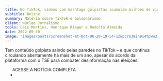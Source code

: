```yaml
---
title: No TikTok, vídeos com hashtags golpistas acumulam milhões de visualizações
subtitle: Online
summary: Matéria sobre TikTok e bolsonarismo
client: Núcleo Jornalismo
tools: Laís Martins, Henrique Rieger e Rodolfo Almeida
date: 2022-09-30
image: 'images/posts/Screenshot-at-Oct-08-20-19-54-1zwpcrn38ih914tpww37hl2e4l39l7rlxd62xllpr23o (1).png'
---
```


Tem conteúdo golpista saindo pelas paredes no TikTok – e que continua circulando abertamente há mais de um ano, apesar do acordo da plataforma com o TSE para combater desinformação nas eleições.

<div class="post__share"><ul class="share__list list-reset">ACESSE A NOTÍCIA COMPLETA<li class="share__item" style="margin-left: 10px"><a class="share__link share__facebook" style="background: #fa5657" href="https://nucleo.jor.br/reportagem/2022-09-30-tiktok-videos-hashtags-golpistas/" title="Link" rel="nofollow"><i class="fa-solid fa-link"></i></a></li></ul></div>
<!-- <div class="gallery-box"><div class="gallery"><img src="/clipping/images/example-1.jpg" loading="lazy" alt="Project"><img src="/clipping/images/example-2.jpg" loading="lazy" alt="Project"></div><em>Gallery / <a href="https://www.freepik.com/" target="_blank">Freepic</a></em></div> -->